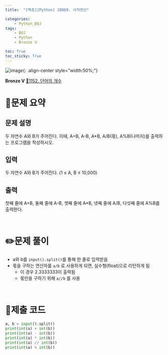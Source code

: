 ```yaml
---
title:  "[백준][Python] 10869. 사칙연산" 

categories: 
    - Python_BOJ
tags: 
    - BOJ
    - Python
    - Bronze Ⅴ

toc: True
toc_sticky: True
---
```

![image](https://github.com/user-attachments/assets/32319fe8-99e9-4031-b5d1-9f1909b510dc){: .align-center style="width:50%;"}

**Bronze Ⅴ** 
[🔗1152. 단어의 개수]('https://www.acmicpc.net/problem/10869')

# 📝문제 요약
## 문제 설명
두 자연수 A와 B가 주어진다. 이때, A+B, A-B, A*B, A/B(몫), A%B(나머지)를 출력하는 프로그램을 작성하시오.

## 입력
두 자연수 A와 B가 주어진다. (1 ≤ A, B ≤ 10,000)

## 출력
첫째 줄에 A+B, 둘째 줄에 A-B, 셋째 줄에 A*B, 넷째 줄에 A/B, 다섯째 줄에 A%B를 출력한다.


<br>

# ✏️문제 풀이
- a와 b를 `input().split()`를 통해 한 줄로 입력받음
- 몫을 구하는 연산자를 `a/b` 로 사용하게 되면, 실수형(float)으로 리턴하게 됨
    - 이 경우 2.3333333이 출력됨
    - 몫만을 구하기 위해 `a//b` 를 사용

<br>

# 💯제출 코드
```python
a, b = input().split()
print(int(a) + int(b))
print(int(a) - int(b))
print(int(a) * int(b))
print(int(a) // int(b))
print(int(a) % int(b))
```